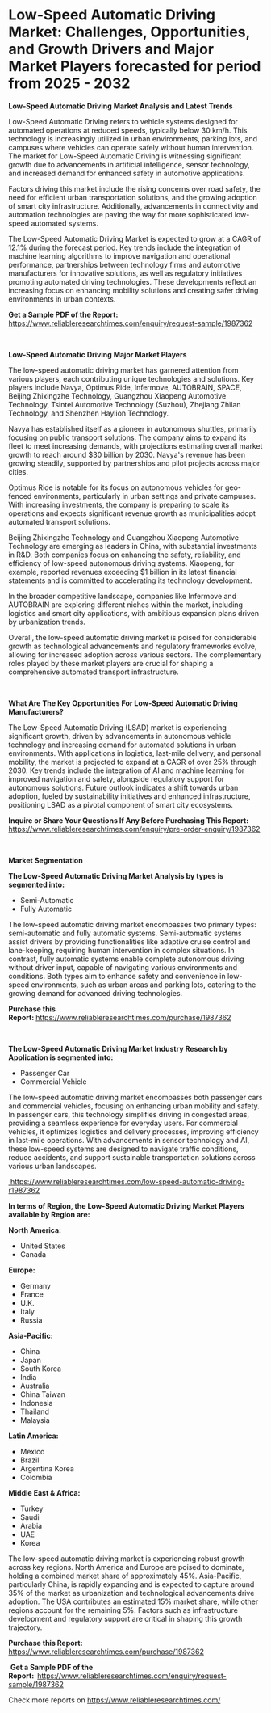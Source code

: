<p><h1>Low-Speed Automatic Driving Market: Challenges, Opportunities, and Growth Drivers and Major Market Players forecasted for period from 2025 - 2032</h1></p><p><strong>Low-Speed Automatic Driving Market Analysis and Latest Trends</strong></p>
<p><p>Low-Speed Automatic Driving refers to vehicle systems designed for automated operations at reduced speeds, typically below 30 km/h. This technology is increasingly utilized in urban environments, parking lots, and campuses where vehicles can operate safely without human intervention. The market for Low-Speed Automatic Driving is witnessing significant growth due to advancements in artificial intelligence, sensor technology, and increased demand for enhanced safety in automotive applications.</p><p>Factors driving this market include the rising concerns over road safety, the need for efficient urban transportation solutions, and the growing adoption of smart city infrastructure. Additionally, advancements in connectivity and automation technologies are paving the way for more sophisticated low-speed automated systems.</p><p>The Low-Speed Automatic Driving Market is expected to grow at a CAGR of 12.1% during the forecast period. Key trends include the integration of machine learning algorithms to improve navigation and operational performance, partnerships between technology firms and automotive manufacturers for innovative solutions, as well as regulatory initiatives promoting automated driving technologies. These developments reflect an increasing focus on enhancing mobility solutions and creating safer driving environments in urban contexts.</p></p>
<p><strong>Get a Sample PDF of the Report:&nbsp;</strong> <a href="https://www.reliableresearchtimes.com/enquiry/request-sample/1987362?utm_campaign=3087&utm_medium=2&utm_source=Github&utm_content=ia&utm_term=31032025&utm_id=low-speed-automatic-driving">https://www.reliableresearchtimes.com/enquiry/request-sample/1987362</a></p>
<p>&nbsp;</p>
<p><strong>Low-Speed Automatic Driving Major Market Players</strong></p>
<p><p>The low-speed automatic driving market has garnered attention from various players, each contributing unique technologies and solutions. Key players include Navya, Optimus Ride, Infermove, AUTOBRAIN, SPACE, Beijing Zhixingzhe Technology, Guangzhou Xiaopeng Automotive Technology, Tsintel Automotive Technology (Suzhou), Zhejiang Zhilan Technology, and Shenzhen Haylion Technology.</p><p>Navya has established itself as a pioneer in autonomous shuttles, primarily focusing on public transport solutions. The company aims to expand its fleet to meet increasing demands, with projections estimating overall market growth to reach around $30 billion by 2030. Navya's revenue has been growing steadily, supported by partnerships and pilot projects across major cities.</p><p>Optimus Ride is notable for its focus on autonomous vehicles for geo-fenced environments, particularly in urban settings and private campuses. With increasing investments, the company is preparing to scale its operations and expects significant revenue growth as municipalities adopt automated transport solutions.</p><p>Beijing Zhixingzhe Technology and Guangzhou Xiaopeng Automotive Technology are emerging as leaders in China, with substantial investments in R&D. Both companies focus on enhancing the safety, reliability, and efficiency of low-speed autonomous driving systems. Xiaopeng, for example, reported revenues exceeding $1 billion in its latest financial statements and is committed to accelerating its technology development.</p><p>In the broader competitive landscape, companies like Infermove and AUTOBRAIN are exploring different niches within the market, including logistics and smart city applications, with ambitious expansion plans driven by urbanization trends.</p><p>Overall, the low-speed automatic driving market is poised for considerable growth as technological advancements and regulatory frameworks evolve, allowing for increased adoption across various sectors. The complementary roles played by these market players are crucial for shaping a comprehensive automated transport infrastructure.</p></p>
<p>&nbsp;</p>
<p><strong>What Are The Key Opportunities For Low-Speed Automatic Driving Manufacturers?</strong></p>
<p><p>The Low-Speed Automatic Driving (LSAD) market is experiencing significant growth, driven by advancements in autonomous vehicle technology and increasing demand for automated solutions in urban environments. With applications in logistics, last-mile delivery, and personal mobility, the market is projected to expand at a CAGR of over 25% through 2030. Key trends include the integration of AI and machine learning for improved navigation and safety, alongside regulatory support for autonomous solutions. Future outlook indicates a shift towards urban adoption, fueled by sustainability initiatives and enhanced infrastructure, positioning LSAD as a pivotal component of smart city ecosystems.</p></p>
<p><strong>Inquire or Share Your Questions If Any Before Purchasing This Report:</strong> <a href="https://www.reliableresearchtimes.com/enquiry/pre-order-enquiry/1987362?utm_campaign=3087&utm_medium=2&utm_source=Github&utm_content=ia&utm_term=31032025&utm_id=low-speed-automatic-driving">https://www.reliableresearchtimes.com/enquiry/pre-order-enquiry/1987362</a></p>
<p>&nbsp;</p>
<p><strong>Market Segmentation</strong></p>
<p><strong>The Low-Speed Automatic Driving Market Analysis by types is segmented into:</strong></p>
<p><ul><li>Semi-Automatic</li><li>Fully Automatic</li></ul></p>
<p><p>The low-speed automatic driving market encompasses two primary types: semi-automatic and fully automatic systems. Semi-automatic systems assist drivers by providing functionalities like adaptive cruise control and lane-keeping, requiring human intervention in complex situations. In contrast, fully automatic systems enable complete autonomous driving without driver input, capable of navigating various environments and conditions. Both types aim to enhance safety and convenience in low-speed environments, such as urban areas and parking lots, catering to the growing demand for advanced driving technologies.</p></p>
<p><strong>Purchase this Report:&nbsp;</strong><a href="https://www.reliableresearchtimes.com/purchase/1987362?utm_campaign=3087&utm_medium=2&utm_source=Github&utm_content=ia&utm_term=31032025&utm_id=low-speed-automatic-driving">https://www.reliableresearchtimes.com/purchase/1987362</a></p>
<p>&nbsp;</p>
<p><strong>The Low-Speed Automatic Driving Market Industry Research by Application is segmented into:</strong></p>
<p><ul><li>Passenger Car</li><li>Commercial Vehicle</li></ul></p>
<p><p>The low-speed automatic driving market encompasses both passenger cars and commercial vehicles, focusing on enhancing urban mobility and safety. In passenger cars, this technology simplifies driving in congested areas, providing a seamless experience for everyday users. For commercial vehicles, it optimizes logistics and delivery processes, improving efficiency in last-mile operations. With advancements in sensor technology and AI, these low-speed systems are designed to navigate traffic conditions, reduce accidents, and support sustainable transportation solutions across various urban landscapes.</p></p>
<p><a href="https://www.reliableresearchtimes.com/low-speed-automatic-driving-r1987362?utm_campaign=3087&utm_medium=2&utm_source=Github&utm_content=ia&utm_term=31032025&utm_id=low-speed-automatic-driving">&nbsp;https://www.reliableresearchtimes.com/low-speed-automatic-driving-r1987362</a></p>
<p><strong>In terms of Region, the Low-Speed Automatic Driving Market Players available by Region are:</strong></p>
<p>
    <p> <strong> North America: </strong>
        <ul>
            <li>United States</li>
            <li>Canada</li>
        </ul>
        </p> 
    <p> <strong> Europe: </strong>
        <ul>
            <li>Germany</li>
            <li>France</li>
            <li>U.K.</li>
            <li>Italy</li>
            <li>Russia</li>
        </ul>
        </p> 
    <p> <strong> Asia-Pacific: </strong>
        <ul>
            <li>China</li>
            <li>Japan</li>
            <li>South Korea</li>
            <li>India</li>
            <li>Australia</li>
            <li>China Taiwan</li>
            <li>Indonesia</li>
            <li>Thailand</li>
            <li>Malaysia</li>
        </ul>
        </p> 
    <p> <strong> Latin America: </strong>
        <ul>
            <li>Mexico</li>
            <li>Brazil</li>
            <li>Argentina Korea</li>
            <li>Colombia</li>
        </ul>
        </p> 
    <p> <strong> Middle East & Africa: </strong>
        <ul>
            <li>Turkey</li>
            <li>Saudi</li>
            <li>Arabia</li>
            <li>UAE</li>
            <li>Korea</li>
        </ul>
    </p>
    </p>
<p><p>The low-speed automatic driving market is experiencing robust growth across key regions. North America and Europe are poised to dominate, holding a combined market share of approximately 45%. Asia-Pacific, particularly China, is rapidly expanding and is expected to capture around 35% of the market as urbanization and technological advancements drive adoption. The USA contributes an estimated 15% market share, while other regions account for the remaining 5%. Factors such as infrastructure development and regulatory support are critical in shaping this growth trajectory.</p></p>
<p><strong>Purchase this Report: </strong><a href="https://www.reliableresearchtimes.com/purchase/1987362?utm_campaign=3087&utm_medium=2&utm_source=Github&utm_content=ia&utm_term=31032025&utm_id=low-speed-automatic-driving">https://www.reliableresearchtimes.com/purchase/1987362</a></p>
<p>&nbsp;<strong>Get a Sample PDF of the Report:&nbsp;&nbsp;</strong><a href="https://www.reliableresearchtimes.com/enquiry/request-sample/1987362?utm_campaign=3087&utm_medium=2&utm_source=Github&utm_content=ia&utm_term=31032025&utm_id=low-speed-automatic-driving">https://www.reliableresearchtimes.com/enquiry/request-sample/1987362</a></p>
<p><strong></strong></p>
<p>Check more reports on <a href="https://www.reliableresearchtimes.com/?utm_campaign=3087&utm_medium=2&utm_source=Github&utm_content=ia&utm_term=31032025&utm_id=low-speed-automatic-driving">https://www.reliableresearchtimes.com/</a></p>